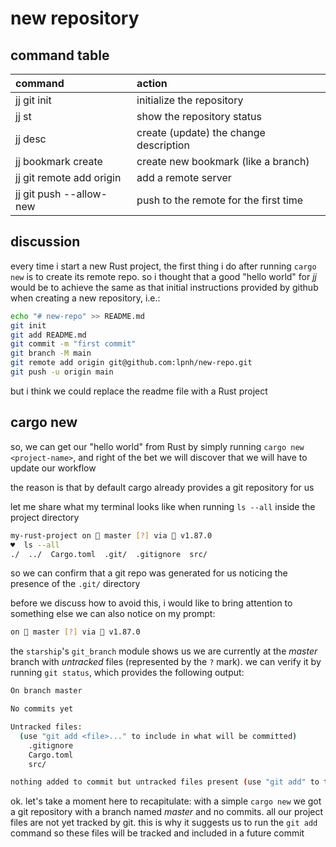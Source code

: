 # new repository

## command table

| command                   | action                                    |
| :------------------------ | :---------------------------------------- |
| jj git init               | initialize the repository                 |
| jj st                     | show the repository status                |
| jj desc                   | create (update) the change description    |
| jj bookmark create        | create new bookmark (like a branch)       |
| jj git remote add origin  | add a remote server                       |
| jj git push --allow-new   | push to the remote for the first time     |

## discussion

every time i start a new Rust project, the first thing i do after running
`cargo new` is to create its remote repo. so i thought that a good "hello
world" for *jj* would be to achieve the same as that initial instructions
provided by github when creating a new repository, i.e.:

```sh
echo "# new-repo" >> README.md
git init
git add README.md
git commit -m "first commit"
git branch -M main
git remote add origin git@github.com:lpnh/new-repo.git
git push -u origin main
```

but i think we could replace the readme file with a Rust project

## cargo new

so, we can get our "hello world" from Rust by simply running `cargo new
<project-name>`, and right of the bet we will discover that we will have to
update our workflow

the reason is that by default cargo already provides a git repository for us

let me share what my terminal looks like when running `ls --all` inside the
project directory

```sh
my-rust-project on  master [?] via 🦀 v1.87.0
♥  ls --all
./  ../  Cargo.toml  .git/  .gitignore  src/
```

so we can confirm that a git repo was generated for us noticing the presence of
the `.git/` directory

before we discuss how to avoid this, i would like to bring attention to
something else we can also notice on my prompt:

```sh
on  master [?] via 🦀 v1.87.0
```

the `starship`'s `git_branch` module shows us we are currently at the *master*
branch with *untracked* files (represented by the `?` mark). we can verify it
by running `git status`, which provides the following output:

```sh
On branch master

No commits yet

Untracked files:
  (use "git add <file>..." to include in what will be committed)
	.gitignore
	Cargo.toml
	src/

nothing added to commit but untracked files present (use "git add" to track)
```

ok. let's take a moment here to recapitulate: with a simple `cargo new` we got
a git repository with a branch named *master* and no commits. all our project
files are not yet tracked by git. this is why it suggests us to run the `git
add` command so these files will be tracked and included in a future commit
